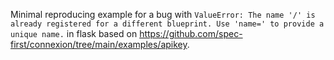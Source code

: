 Minimal reproducing example for a bug with `ValueError: The name '/' is already registered for a different blueprint. Use 'name=' to provide a unique name.` in flask based on https://github.com/spec-first/connexion/tree/main/examples/apikey.
